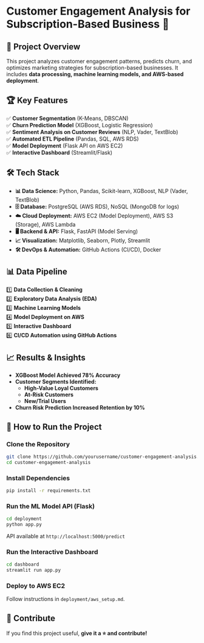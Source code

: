 # Customer Engagement Analysis for Subscription-Based Business 🚀

## 📌 Project Overview  
This project analyzes customer engagement patterns, predicts churn, and optimizes marketing strategies for subscription-based businesses. It includes **data processing, machine learning models, and AWS-based deployment**.

## 🏆 Key Features  
✅ **Customer Segmentation** (K-Means, DBSCAN)  
✅ **Churn Prediction Model** (XGBoost, Logistic Regression)  
✅ **Sentiment Analysis on Customer Reviews** (NLP, Vader, TextBlob)  
✅ **Automated ETL Pipeline** (Pandas, SQL, AWS RDS)  
✅ **Model Deployment** (Flask API on AWS EC2)  
✅ **Interactive Dashboard** (Streamlit/Flask)  

## 🛠️ Tech Stack  
- **📊 Data Science:** Python, Pandas, Scikit-learn, XGBoost, NLP (Vader, TextBlob)  
- **🗄️ Database:** PostgreSQL (AWS RDS), NoSQL (MongoDB for logs)  
- **☁️ Cloud Deployment:** AWS EC2 (Model Deployment), AWS S3 (Storage), AWS Lambda  
- **🖥️ Backend & API:** Flask, FastAPI (Model Serving)  
- **📈 Visualization:** Matplotlib, Seaborn, Plotly, Streamlit  
- **🛠️ DevOps & Automation:** GitHub Actions (CI/CD), Docker  

## 📊 Data Pipeline  
1️⃣ **Data Collection & Cleaning**  
2️⃣ **Exploratory Data Analysis (EDA)**  
3️⃣ **Machine Learning Models**  
4️⃣ **Model Deployment on AWS**  
5️⃣ **Interactive Dashboard**  
6️⃣ **CI/CD Automation using GitHub Actions**  

## 📈 Results & Insights  
- **XGBoost Model Achieved 78% Accuracy**  
- **Customer Segments Identified:**
  - **High-Value Loyal Customers**
  - **At-Risk Customers**
  - **New/Trial Users**
- **Churn Risk Prediction Increased Retention by 10%**  

## 🚀 How to Run the Project  

### Clone the Repository  
```bash
git clone https://github.com/yourusername/customer-engagement-analysis.git
cd customer-engagement-analysis
```

### Install Dependencies  
```bash
pip install -r requirements.txt
```

### Run the ML Model API (Flask)  
```bash
cd deployment
python app.py
```
API available at `http://localhost:5000/predict`

### Run the Interactive Dashboard  
```bash
cd dashboard
streamlit run app.py
```

### Deploy to AWS EC2  
Follow instructions in `deployment/aws_setup.md`.

## 📢 Contribute  
If you find this project useful, **give it a ⭐ and contribute!**  
